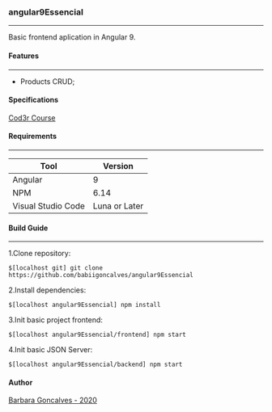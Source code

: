 ### angular9Essencial
----
Basic frontend aplication in Angular 9.

#### Features
----
* Products CRUD;


#### Specifications
[Cod3r Course](https://www.cod3r.com.br/courses/take/angular-9-essencial/)

#### Requirements
----
|     Tool            |  Version     |
| -----------         | --------     |
|     Angular         |    9         |
|     NPM             | 6.14         |
| Visual Studio Code  | Luna or Later|
 
#### Build Guide
----
1.Clone repository:
```
$[localhost git] git clone https://github.com/babiigoncalves/angular9Essencial
```
2.Install dependencies:
```
$[localhost angular9Essencial] npm install
```
3.Init basic project frontend:
```
$[localhost angular9Essencial/frontend] npm start
```
4.Init basic JSON Server:
```
$[localhost angular9Essencial/backend] npm start
```

#### Author
[Barbara Goncalves - 2020](https://github.com/babiigoncalves)
